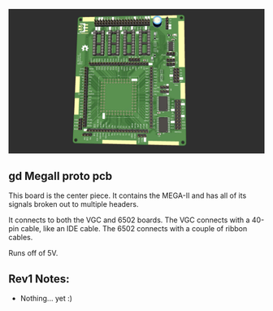![MegaII prototype board render](/images/gd-MegaII-proto-pcb-rev1.jpg)

## gd MegaII proto pcb
This board is the center piece. It contains the MEGA-II and has all of its signals broken out to multiple headers. 

It connects to both the VGC and 6502 boards. The VGC connects with a 40-pin cable, like an IDE cable. The 6502 connects with a couple of ribbon cables.

Runs off of 5V.

## Rev1 Notes:
* Nothing... yet :)